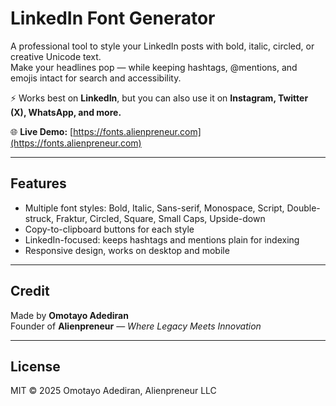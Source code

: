 # LinkedIn Font Generator

A professional tool to style your LinkedIn posts with bold, italic, circled, or creative Unicode text.  
Make your headlines pop — while keeping hashtags, @mentions, and emojis intact for search and accessibility.  

⚡ Works best on **LinkedIn**, but you can also use it on **Instagram, Twitter (X), WhatsApp, and more.**

🌐 **Live Demo:** [https://fonts.alienpreneur.com](https://fonts.alienpreneur.com)

---

## Features
- Multiple font styles: Bold, Italic, Sans-serif, Monospace, Script, Double-struck, Fraktur, Circled, Square, Small Caps, Upside-down  
- Copy-to-clipboard buttons for each style  
- LinkedIn-focused: keeps hashtags and mentions plain for indexing  
- Responsive design, works on desktop and mobile  

---

## Credit
Made by **Omotayo Adediran**  
Founder of **Alienpreneur** — *Where Legacy Meets Innovation*

---

## License
MIT © 2025 Omotayo Adediran, Alienpreneur LLC
